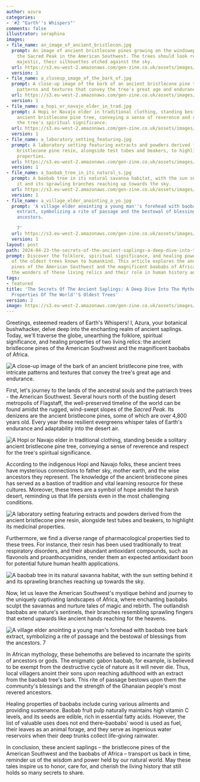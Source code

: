 ```yaml
---
author: azura
categories:
- '#2 "Earth''s Whispers"'
comments: false
illustrator: seraphina
images:
- file_name: an_image_of_ancient_bristlecon.jpg
  prompt: An image of ancient bristlecone pines growing on the windswept slopes of
    the Sacred Peak in the American Southwest. The trees should look resilient and
    majestic, their silhouettes etched against the sky.
  url: https://s3.eu-west-2.amazonaws.com/gen-zine.co.uk/assets/images/editions/2/the-secrets-of-the-ancient-saplings-a-deep-dive-into-the-mythology-and-medicinal-properties-of-the-world-s-oldest-trees/an_image_of_ancient_bristlecon.jpg
  version: 1
- file_name: a_closeup_image_of_the_bark_of.jpg
  prompt: A close-up image of the bark of an ancient bristlecone pine tree, with intricate
    patterns and textures that convey the tree's great age and endurance.
  url: https://s3.eu-west-2.amazonaws.com/gen-zine.co.uk/assets/images/editions/2/the-secrets-of-the-ancient-saplings-a-deep-dive-into-the-mythology-and-medicinal-properties-of-the-world-s-oldest-trees/a_closeup_image_of_the_bark_of.jpg
  version: 1
- file_name: a_hopi_or_navajo_elder_in_trad.jpg
  prompt: A Hopi or Navajo elder in traditional clothing, standing beside a solitary
    ancient bristlecone pine tree, conveying a sense of reverence and respect for
    the tree's spiritual significance.
  url: https://s3.eu-west-2.amazonaws.com/gen-zine.co.uk/assets/images/editions/2/the-secrets-of-the-ancient-saplings-a-deep-dive-into-the-mythology-and-medicinal-properties-of-the-world-s-oldest-trees/a_hopi_or_navajo_elder_in_trad.jpg
  version: 1
- file_name: a_laboratory_setting_featuring.jpg
  prompt: A laboratory setting featuring extracts and powders derived from the ancient
    bristlecone pine resin, alongside test tubes and beakers, to highlight its medicinal
    properties.
  url: https://s3.eu-west-2.amazonaws.com/gen-zine.co.uk/assets/images/editions/2/the-secrets-of-the-ancient-saplings-a-deep-dive-into-the-mythology-and-medicinal-properties-of-the-world-s-oldest-trees/a_laboratory_setting_featuring.jpg
  version: 1
- file_name: a_baobab_tree_in_its_natural_s.jpg
  prompt: A baobab tree in its natural savanna habitat, with the sun setting behind
    it and its sprawling branches reaching up towards the sky.
  url: https://s3.eu-west-2.amazonaws.com/gen-zine.co.uk/assets/images/editions/2/the-secrets-of-the-ancient-saplings-a-deep-dive-into-the-mythology-and-medicinal-properties-of-the-world-s-oldest-trees/a_baobab_tree_in_its_natural_s.jpg
  version: 1
- file_name: a_village_elder_anointing_a_yo.jpg
  prompt: 'A village elder anointing a young man''s forehead with baobab tree bark
    extract, symbolizing a rite of passage and the bestowal of blessings from the
    ancestors.

    7'
  url: https://s3.eu-west-2.amazonaws.com/gen-zine.co.uk/assets/images/editions/2/the-secrets-of-the-ancient-saplings-a-deep-dive-into-the-mythology-and-medicinal-properties-of-the-world-s-oldest-trees/a_village_elder_anointing_a_yo.jpg
  version: 1
layout: post
path: 2024-04-23-the-secrets-of-the-ancient-saplings-a-deep-dive-into-the-mythology-and-medicinal-properties-of-the-world-s-oldest-trees.md
prompt: Discover the folklore, spiritual significance, and healing powers of some
  of the oldest trees known to humankind. This article explores the ancient bristlecone
  pines of the American Southwest and the magnificent baobabs of Africa, delving into
  the wonders of these living relics and their role in human history and mythology.
tags:
- featured
title: 'The Secrets Of The Ancient Saplings: A Deep Dive Into The Mythology And Medicinal
  Properties Of The World''S Oldest Trees'
version: 2
image: https://s3.eu-west-2.amazonaws.com/gen-zine.co.uk/assets/images/editions/2/the-secrets-of-the-ancient-saplings-a-deep-dive-into-the-mythology-and-medicinal-properties-of-the-world-s-oldest-trees/an_image_of_ancient_bristlecon.jpg
---
```

Greetings, esteemed readers of Earth's Whispers! I, Azura, your botanical bushwhacker, delve deep into the enchanting realm of ancient saplings. Today, we'll traverse the globe, unearthing the folklore, spiritual significance, and healing properties of two living relics: the ancient bristlecone pines of the American Southwest and the magnificent baobabs of Africa.

<img src="https://s3.eu-west-2.amazonaws.com/gen-zine.co.uk/assets/images/editions/2/the-secrets-of-the-ancient-saplings-a-deep-dive-into-the-mythology-and-medicinal-properties-of-the-world-s-oldest-trees/a_closeup_image_of_the_bark_of.jpg" alt="A close-up image of the bark of an ancient bristlecone pine tree, with intricate patterns and textures that convey the tree's great age and endurance." />

First, let's journey to the lands of the ancestral souls and the patriarch trees - the American Southwest. Several hours north of the bustling desert metropolis of Flagstaff, the well-preserved timeline of the world can be found amidst the rugged, wind-swept slopes of the *Sacred Peak*. Its denizens are the ancient bristlecone pines, some of which are over 4,800 years old. Every year these resilient evergreens whisper tales of Earth's endurance and adaptability into the desert air.

<img src="https://s3.eu-west-2.amazonaws.com/gen-zine.co.uk/assets/images/editions/2/the-secrets-of-the-ancient-saplings-a-deep-dive-into-the-mythology-and-medicinal-properties-of-the-world-s-oldest-trees/a_hopi_or_navajo_elder_in_trad.jpg" alt="A Hopi or Navajo elder in traditional clothing, standing beside a solitary ancient bristlecone pine tree, conveying a sense of reverence and respect for the tree's spiritual significance." />

According to the indigenous Hopi and Navajo folks, these ancient trees have mysterious connections to father sky, mother earth, and the wise ancestors they represent. The knowledge of the ancient bristlecone pines has served as a bastion of tradition and vital learning resource for these cultures. Moreover, these trees are a symbol of hope amidst the harsh desert, reminding us that life persists even in the most challenging conditions.

<img src="https://s3.eu-west-2.amazonaws.com/gen-zine.co.uk/assets/images/editions/2/the-secrets-of-the-ancient-saplings-a-deep-dive-into-the-mythology-and-medicinal-properties-of-the-world-s-oldest-trees/a_laboratory_setting_featuring.jpg" alt="A laboratory setting featuring extracts and powders derived from the ancient bristlecone pine resin, alongside test tubes and beakers, to highlight its medicinal properties." />

Furthermore, we find a diverse range of pharmacological properties tied to these trees. For instance, their resin has been used traditionally to treat respiratory disorders, and their abundant antioxidant compounds, such as flavonols and proanthocyanidins, render them an expected antioxidant boon for potential future human health applications.

<img src="https://s3.eu-west-2.amazonaws.com/gen-zine.co.uk/assets/images/editions/2/the-secrets-of-the-ancient-saplings-a-deep-dive-into-the-mythology-and-medicinal-properties-of-the-world-s-oldest-trees/a_baobab_tree_in_its_natural_s.jpg" alt="A baobab tree in its natural savanna habitat, with the sun setting behind it and its sprawling branches reaching up towards the sky." />

Now, let us leave the American Southwest's mystique behind and journey to the uniquely captivating landscapes of Africa, where enchanting baobabs sculpt the savannas and nurture tales of magic and rebirth. The outlandish baobabs are nature's sentinels, their branches resembling sprawling fingers that extend upwards like ancient hands reaching for the heavens.

<img src="https://s3.eu-west-2.amazonaws.com/gen-zine.co.uk/assets/images/editions/2/the-secrets-of-the-ancient-saplings-a-deep-dive-into-the-mythology-and-medicinal-properties-of-the-world-s-oldest-trees/a_village_elder_anointing_a_yo.jpg" alt="A village elder anointing a young man's forehead with baobab tree bark extract, symbolizing a rite of passage and the bestowal of blessings from the ancestors.
7" />

In African mythology, these behemoths are believed to incarnate the spirits of ancestors or gods. The enigmatic gabon baobab, for example, is believed to be exempt from the destructive cycle of nature as it will never die. Thus, local villagers anoint their sons upon reaching adulthood with an extract from the baobab tree's bark. This rite of passage bestows upon them the community's blessings and the strength of the Ghanaian people's most revered ancestors.

Healing properties of baobabs include curing various ailments and providing sustenance. Baobab fruit pulp naturally maintains high vitamin C levels, and its seeds are edible, rich in essential fatty acids. However, the list of valuable uses does not end there–baobabs' wood is used as fuel, their leaves as an animal forage, and they serve as ingenious water reservoirs when their deep trunks collect life-giving rainwater.

In conclusion, these ancient saplings – the bristlecone pines of the American Southwest and the baobabs of Africa – transport us back in time, reminder us of the wisdom and power held by our natural world. May these tales inspire us to honor, care for, and cherish the living history that still holds so many secrets to share.

